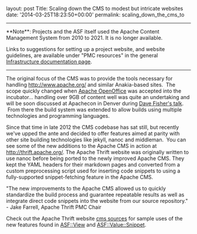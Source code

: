 
layout: post
Title: Scaling down the CMS to modest but intricate websites
date: '2014-03-25T18:23:50+00:00'
permalink: scaling_down_the_cms_to

<hr/>
**Note**: Projects and the ASF itself used the Apache Content Management System from 2010 to 2021. It is no longer available.

Links to suggestions for setting up a project website, and website guidelines, are available under "PMC resources" in the general <a href="https://infra.apache.org/doc.html" target="_blank">Infrastructure documentation page</a>.
<hr/>

<p>The original focus of the CMS was to provide the tools necessary for handling <a href="http://www.apache.org/">http://www.apache.org/</a>&nbsp;and similar Anakia-based sites. &nbsp;The scope quickly changed when <a href="http://www.openoffice.org/">Apache OpenOffice</a> was accepted into the incubator... handling over 9GB of content well was quite an undertaking and will be soon discussed at Apachecon in Denver during <a href="http://apacheconnorthamerica2014.sched.org/event/041f72d553e8414e68180854cc62dc68#.UzHCItzoaRs">Dave Fisher's talk</a>. &nbsp;From there the build system was extended to allow builds using multiple technologies and programming languages.</p> 
  <p>Since that time in late 2012 the CMS codebase has sat still, but recently we've upped the ante and decided to offer features aimed at parity with other site building technologies like jekyll, nanoc and middleman. &nbsp;You can see some of the new additions to the Apache CMS in action at <a href="http://thrift.apache.org/">http://thrift.apache.org/</a>. The Apache Thrift website was originally written to use nanoc before being ported to the newly improved Apache CMS. They kept the YAML headers for their markdown pages and converted from a custom preprocessing script used for inserting code snippets to using a fully-supported snippet-fetching feature in the Apache CMS.&nbsp;</p> 
  <p>&quot;The new improvements to the Apache CMS allowed us to quickly standardize the build process and guarantee repeatable results as well as integrate direct code snippets into the website from our source repository.&quot;<br />- Jake Farrell, Apache Thrift PMC Chair</p> 
  <p>Check out the Apache Thrift website&nbsp;<a href="http://svn.apache.org/repos/asf/thrift/cms-site/trunk/">cms sources</a> for sample uses of the new features found in <a href="https://svn.apache.org/repos/infra/websites/cms/build/lib/ASF/View.pm">ASF::View</a> and <a href="https://svn.apache.org/repos/infra/websites/cms/build/lib/ASF/Value/Snippet.pm">ASF::Value::Snippet</a>.</p>

